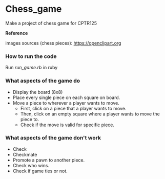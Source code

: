 # Chess_game
Make a project of chess game for CPTR125

**Reference**

images sources (chess pieces): https://openclipart.org

### How to run the code
Run *run_game.rb* in ruby

### What aspects of the game do
- Display the board (8x8) <br>
- Place every single piece on each square on board. <br>
- Move a piece to wherever a player wants to move. <br>
    - First, click on a piece that a player wants to move. <br>
    - Then, click on an empty square where a player wants to move the piece to. <br>
    - Check if the move is valid for specific piece. <br>

### What aspects of the game don't work
- Check <br>
- Checkmate <br>
- Promote a pawn to another piece. <br>
- Check who wins. <br>
- Check if game ties or not. <br>
